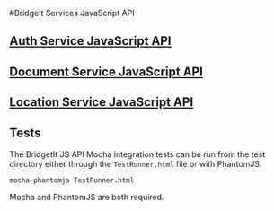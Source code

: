 #BridgeIt Services JavaScript API

## [Auth Service JavaScript API](bridgeit-auth-service.md)

## [Document Service JavaScript API](bridgeit-docs-service.md)

## [Location Service JavaScript API](bridgeit-location-service.md)

## Tests

The BridgetIt JS API Mocha integration tests can be run from the test directory either through the `TestRunner.html` file or with PhantomJS.

```
mocha-phantomjs TestRunner.html
```

Mocha and PhantomJS are both required.
